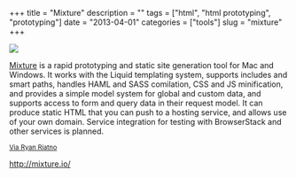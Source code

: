 +++
title = "Mixture"
description = ""
tags = ["html", "html prototyping", "prototyping"]
date = "2013-04-01"
categories = ["tools"]
slug = "mixture"
+++


<div class="tool-screenshot mb1"><a href="http://mixture.io/"><img id="bluga-thumbnail-2706" class="bluga-thumbnail custom" src="//konigi.com/media/bluga/
wt522fd46e5b40d_custom.jpg"/></a></div><p><a href="http://mixture.io/">Mixture</a> is a rapid prototyping and static site generation tool for Mac and Windows. It works with the Liquid templating system, supports includes and smart paths, handles HAML and SASS comilation, CSS and JS minification, and provides a simple model system for global and custom data, and supports access to form and query data in their request model. It can produce static HTML that you can push to a hosting service, and allows use of your own domain. Service integration for testing with BrowserStack and other services is planned.</p>

<p><small><a href="../../notebook/static-html-new-old-school.html#comment-847916430">Via Ryan Riatno</a></small></p>

  
<p><a href="http://mixture.io/">http://mixture.io/</a></p>
      
